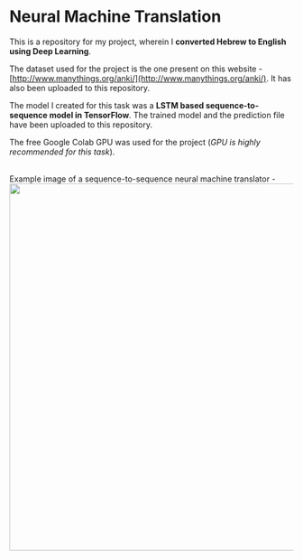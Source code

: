 # Neural Machine Translation
This is a repository for my project, wherein I **converted Hebrew to English using Deep Learning**.

The dataset used for the project is the one present on this website - [http://www.manythings.org/anki/](http://www.manythings.org/anki/). It has also been uploaded to this repository. 

The model I created for this task was a **LSTM based sequence-to-sequence model in TensorFlow**. The trained model and the prediction file have been uploaded to this repository. 

The free Google Colab GPU was used for the project (*GPU is highly recommended for this task*).

</br>
Example image of a sequence-to-sequence neural machine translator - 

<img src="https://miro.medium.com/max/1838/1*9RfFciCR6CVTf-MSXo6EHA.png" width="650">
